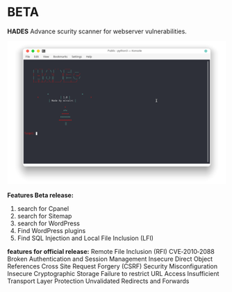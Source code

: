 <h1>BETA</h1>


**HADES**
Advance scurity scanner for webserver vulnerabilities.


![](image/hades.png)

**Features Beta release:**
1. search for Cpanel
2. search for Sitemap
3. search for WordPress
4. Find WordPress plugins
5. Find SQL Injection and Local File Inclusion (LFI)

**features for official release:**
Remote File Inclusion (RFI)
CVE‑2010‑2088
Broken Authentication and Session Management
Insecure Direct Object References
Cross Site Request Forgery (CSRF)
Security Misconfiguration
Insecure Cryptographic Storage
Failure to restrict URL Access
Insufficient Transport Layer Protection
Unvalidated Redirects and Forwards

